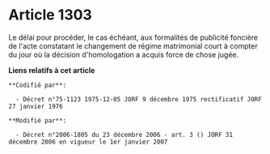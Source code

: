 # Article 1303

Le délai pour procéder, le cas échéant, aux formalités de publicité foncière de l'acte constatant le changement de régime
matrimonial court à compter du jour où la décision d'homologation a acquis force de chose jugée.

**Liens relatifs à cet article**

	**Codifié par**:

	  - Décret n°75-1123 1975-12-05 JORF 9 décembre 1975 rectificatif JORF 27 janvier 1976

	**Modifié par**:

	  - Décret n°2006-1805 du 23 décembre 2006 - art. 3 () JORF 31 décembre 2006 en vigueur le 1er janvier 2007
